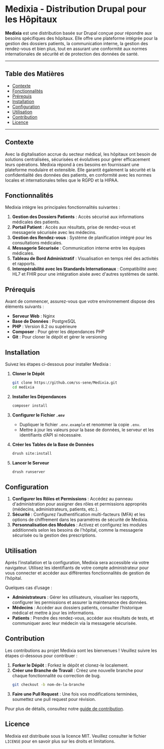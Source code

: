 
# **Medixia - Distribution Drupal pour les Hôpitaux**

**Medixia** est une distribution basée sur Drupal conçue pour répondre aux besoins spécifiques des hôpitaux. Elle offre une plateforme intégrée pour la gestion des dossiers patients, la communication interne, la gestion des rendez-vous et bien plus, tout en assurant une conformité aux normes internationales de sécurité et de protection des données de santé.

---

## Table des Matières

- [Contexte](#contexte)
- [Fonctionnalités](#fonctionnalités)
- [Prérequis](#prérequis)
- [Installation](#installation)
- [Configuration](#configuration)
- [Utilisation](#utilisation)
- [Contribution](#contribution)
- [Licence](#licence)

---

## Contexte

Avec la digitalisation accrue du secteur médical, les hôpitaux ont besoin de solutions centralisées, sécurisées et évolutives pour gérer efficacement leurs opérations. Medixia répond à ces besoins en fournissant une plateforme modulaire et extensible. Elle garantit également la sécurité et la confidentialité des données des patients, en conformité avec les normes locales et internationales telles que le RGPD et la HIPAA.

## Fonctionnalités

Medixia intègre les principales fonctionnalités suivantes :

1. **Gestion des Dossiers Patients** : Accès sécurisé aux informations médicales des patients.
2. **Portail Patient** : Accès aux résultats, prise de rendez-vous et messagerie sécurisée avec les médecins.
3. **Gestion des Rendez-vous** : Système de planification intégré pour les consultations médicales.
4. **Messagerie Sécurisée** : Communication interne entre les équipes médicales.
5. **Tableau de Bord Administratif** : Visualisation en temps réel des activités et rapports.
6. **Interopérabilité avec les Standards Internationaux** : Compatibilité avec HL7 et FHIR pour une intégration aisée avec d'autres systèmes de santé.

## Prérequis

Avant de commencer, assurez-vous que votre environnement dispose des éléments suivants :

- **Serveur Web** : Nginx
- **Base de Données** : PostgreSQL
- **PHP** : Version 8.2 ou supérieure
- **Composer** : Pour gérer les dépendances PHP
- **Git** : Pour cloner le dépôt et gérer le versioning

## Installation

Suivez les étapes ci-dessous pour installer Medixia :

1. **Cloner le Dépôt**
   ```bash
   git clone https://github.com/ss-sene/Medixia.git
   cd medixia
   ```

2. **Installer les Dépendances**
   ```bash
   composer install
   ```

3. **Configurer le Fichier `.env`**
   - Dupliquer le fichier `.env.example` et renommer la copie `.env`.
   - Mettre à jour les valeurs pour la base de données, le serveur et les identifiants d’API si nécessaire.

4. **Créer les Tables de la Base de Données**
   ```bash
   drush site:install
   ```

5. **Lancer le Serveur**
   ```bash
   drush runserver
   ```

## Configuration

1. **Configurer les Rôles et Permissions** : Accédez au panneau d'administration pour assigner des rôles et permissions appropriés (médecins, administrateurs, patients, etc.).
2. **Sécurité** : Configurez l’authentification multi-facteurs (MFA) et les options de chiffrement dans les paramètres de sécurité de Medixia.
3. **Personnalisation des Modules** : Activez et configurez les modules additionnels selon les besoins de l'hôpital, comme la messagerie sécurisée ou la gestion des prescriptions.

## Utilisation

Après l’installation et la configuration, Medixia sera accessible via votre navigateur. Utilisez les identifiants de votre compte administrateur pour vous connecter et accéder aux différentes fonctionnalités de gestion de l’hôpital.

Quelques cas d’usage :

- **Administrateurs** : Gérer les utilisateurs, visualiser les rapports, configurer les permissions et assurer la maintenance des données.
- **Médecins** : Accéder aux dossiers patients, consulter l’historique médical et mettre à jour les informations.
- **Patients** : Prendre des rendez-vous, accéder aux résultats de tests, et communiquer avec leur médecin via la messagerie sécurisée.

## Contribution

Les contributions au projet Medixia sont les bienvenues ! Veuillez suivre les étapes ci-dessous pour contribuer :

1. **Forker le Dépôt** : Forkez le dépôt et clonez-le localement.
2. **Créer une Branche de Travail** : Créez une nouvelle branche pour chaque fonctionnalité ou correction de bug.
   ```bash
   git checkout -b nom-de-la-branche
   ```
3. **Faire une Pull Request** : Une fois vos modifications terminées, soumettez une pull request pour révision.

Pour plus de détails, consultez notre [guide de contribution](CONTRIBUTING.md).

## Licence

Medixia est distribuée sous la licence MIT. Veuillez consulter le fichier `LICENSE` pour en savoir plus sur les droits et limitations.
